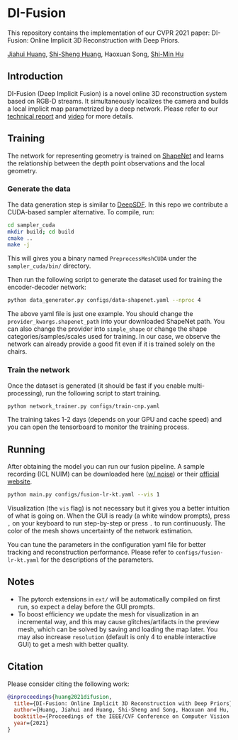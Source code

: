 # DI-Fusion

This repository contains the implementation of our CVPR 2021 paper: DI-Fusion: Online Implicit 3D Reconstruction with Deep Priors.

[Jiahui Huang](https://cg.cs.tsinghua.edu.cn/people/~huangjh/), [Shi-Sheng Huang](https://cg.cs.tsinghua.edu.cn/people/~shisheng/), Haoxuan Song, [Shi-Min Hu](https://cg.cs.tsinghua.edu.cn/shimin.htm)

## Introduction

DI-Fusion (Deep Implicit Fusion) is a novel online 3D reconstruction system based on RGB-D streams. It simultaneously localizes the camera and builds a local implicit map parametrized by a deep network. Please refer to our [technical report](http://arxiv.org/abs/2012.05551) and [video](https://youtu.be/yxkIQFXQ6rw) for more details.

## Training

The network for representing geometry is trained on [ShapeNet](https://shapenet.org/) and learns the relationship between the depth point observations and the local geometry.

### Generate the data

The data generation step is similar to [DeepSDF](https://github.com/facebookresearch/DeepSDF). In this repo we contribute a CUDA-based sampler alternative. To compile, run:

```bash
cd sampler_cuda
mkdir build; cd build
cmake ..
make -j
```

This will gives you a binary named `PreprocessMeshCUDA` under the `sampler_cuda/bin/` directory.

Then run the following script to generate the dataset used for training the encoder-decoder network:

```bash
python data_generator.py configs/data-shapenet.yaml --nproc 4
```

The above yaml file is just one example. You should change the `provider_kwargs.shapenet_path` into your downloaded ShapeNet path. You can also change the provider into `simple_shape` or change the shape categories/samples/scales used for training. In our case, we observe the network can already provide a good fit even if it is trained solely on the chairs.

### Train the network

Once the dataset is generated (it should be fast if you enable multi-processing), run the following script to start training.

```bash
python network_trainer.py configs/train-cnp.yaml
```

The training takes 1-2 days (depends on your GPU and cache speed) and you can open the tensorboard to monitor the training process.

## Running

After obtaining the model you can run our fusion pipeline. A sample recording (ICL NUIM) can be downloaded here ([w/ noise](https://drive.google.com/file/d/1InewwdfQEIe6Qaftqxd6Qhvj3KJVGx2x/view?usp=sharing)) or their [official website](https://www.doc.ic.ac.uk/~ahanda/VaFRIC/iclnuim.html).

```bash
python main.py configs/fusion-lr-kt.yaml --vis 1
```

Visualization (the `vis` flag) is not necessary but it gives you a better intuition of what is going on. When the GUI is ready (a white window prompts), press `,` on your keyboard to run step-by-step or press `.` to run continuously. The color of the mesh shows uncertainty of the network estimation.

You can tune the parameters in the configuration yaml file for better tracking and reconstruction performance. Please refer to `configs/fusion-lr-kt.yaml` for the descriptions of the parameters.

## Notes

- The pytorch extensions in `ext/` will be automatically compiled on first run, so expect a delay before the GUI prompts.
- To boost efficiency we update the mesh for visualization in an incremental way, and this may cause glitches/artifacts in the preview mesh, which can be solved by saving and loading the map later. You may also increase `resolution` (default is only 4 to enable interactive GUI) to get a mesh with better quality.

## Citation

Please consider citing the following work:
```bibtex
@inproceedings{huang2021difusion,
  title={DI-Fusion: Online Implicit 3D Reconstruction with Deep Priors},
  author={Huang, Jiahui and Huang, Shi-Sheng and Song, Haoxuan and Hu, Shi-Min},
  booktitle={Proceedings of the IEEE/CVF Conference on Computer Vision and Pattern Recognition},
  year={2021}
}
```
